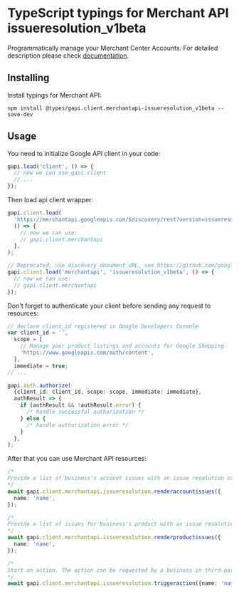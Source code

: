 # TypeScript typings for Merchant API issueresolution_v1beta

Programmatically manage your Merchant Center Accounts.
For detailed description please check [documentation](https://developers.google.com/merchant/api).

## Installing

Install typings for Merchant API:

```
npm install @types/gapi.client.merchantapi-issueresolution_v1beta --save-dev
```

## Usage

You need to initialize Google API client in your code:

```typescript
gapi.load('client', () => {
  // now we can use gapi.client
  // ...
});
```

Then load api client wrapper:

```typescript
gapi.client.load(
  'https://merchantapi.googleapis.com/$discovery/rest?version=issueresolution_v1beta',
  () => {
    // now we can use:
    // gapi.client.merchantapi
  },
);
```

```typescript
// Deprecated, use discovery document URL, see https://github.com/google/google-api-javascript-client/blob/master/docs/reference.md#----gapiclientloadname----version----callback--
gapi.client.load('merchantapi', 'issueresolution_v1beta', () => {
  // now we can use:
  // gapi.client.merchantapi
});
```

Don't forget to authenticate your client before sending any request to resources:

```typescript
// declare client_id registered in Google Developers Console
var client_id = '',
  scope = [
    // Manage your product listings and accounts for Google Shopping
    'https://www.googleapis.com/auth/content',
  ],
  immediate = true;
// ...

gapi.auth.authorize(
  {client_id: client_id, scope: scope, immediate: immediate},
  authResult => {
    if (authResult && !authResult.error) {
      /* handle successful authorization */
    } else {
      /* handle authorization error */
    }
  },
);
```

After that you can use Merchant API resources: <!-- TODO: make this work for multiple namespaces -->

```typescript
/*
Provide a list of business's account issues with an issue resolution content and available actions. This content and actions are meant to be rendered and shown in third-party applications.
*/
await gapi.client.merchantapi.issueresolution.renderaccountissues({
  name: 'name',
});

/*
Provide a list of issues for business's product with an issue resolution content and available actions. This content and actions are meant to be rendered and shown in third-party applications.
*/
await gapi.client.merchantapi.issueresolution.renderproductissues({
  name: 'name',
});

/*
Start an action. The action can be requested by a business in third-party application. Before the business can request the action, the third-party application needs to show them action specific content and display a user input form. The action can be successfully started only once all `required` inputs are provided. If any `required` input is missing, or invalid value was provided, the service will return 400 error. Validation errors will contain Ids for all problematic field together with translated, human readable error messages that can be shown to the user.
*/
await gapi.client.merchantapi.issueresolution.triggeraction({name: 'name'});
```

